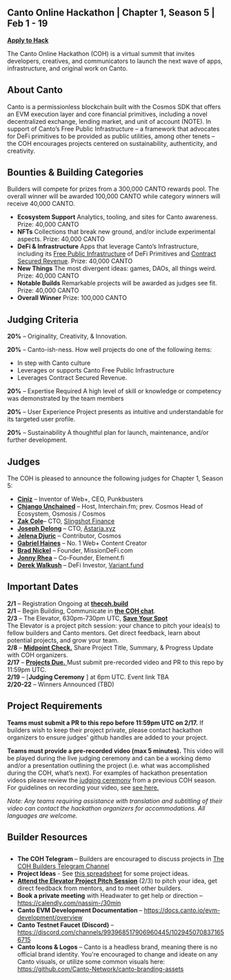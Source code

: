 ## Canto Online Hackathon | Chapter 1, Season 5 | Feb 1 - 19

[**Apply to Hack**](https://eugnmr538db.typeform.com/to/BCe0ZX8H)  

The Canto Online Hackathon (COH) is a virtual summit that invites developers, creatives, and communicators to launch the next wave of apps, infrastructure, and original work on Canto. 



## **About Canto**

Canto is a permissionless blockchain built with the Cosmos SDK that offers an EVM execution layer and core financial primitives, including a novel decentralized exchange, lending market, and unit of account (NOTE). In support of Canto’s Free Public Infrastructure – a framework that advocates for DeFi primitives to be provided as public utilities, among other tenets –  the COH encourages projects centered on sustainability, authenticity, and creativity. 


## **Bounties & Building Categories**
Builders will compete for prizes from a 300,000 CANTO rewards pool. The overall winner will be awarded 100,000 CANTO while category winners will receive 40,000 CANTO.

* **Ecosystem Support** 
Analytics, tooling, and sites for Canto awareness. 
Prize: 40,000 CANTO
* **NFTs**
Collections that break new ground, and/or include experimental aspects. 
Prize: 40,000 CANTO
* **DeFi & Infrastructure** 
Apps that leverage Canto’s Infrastructure, including its [Free Public Infrastructure](https://docs.canto.io/readme/free-public-infrastructure-fpi) of DeFi Primitives and [Contract Secured Revenue](https://docs.canto.io/evm-development/contract-secured-revenue-csr). 
Prize: 40,000 CANTO
* **New Things**
The most divergent ideas: games, DAOs, all things weird.  
Prize: 40,000 CANTO
* **Notable Builds**
Remarkable projects will be awarded as judges see fit. 
Prize: 40,000 CANTO
* **Overall Winner**
Prize: 100,000 CANTO


## **Judging Criteria**

**20%** – Originality, Creativity, & Innovation.

**20%** – Canto-ish-ness. How well projects do one of the following items:
* In step with Canto culture
* Leverages or supports Canto Free Public Infrastructure
* Leverages Contract Secured Revenue.

**20%** – Expertise Required
A high level of skill or knowledge or competency was demonstrated by the team members

**20%** – User Experience
Project presents as intuitive and understandable for its targeted user profile.

**20%** – Sustainability
A thoughtful plan for launch, maintenance, and/or further development.  



## **Judges**

The COH is pleased to announce the following judges for Chapter 1, Season 5:

* [**Ciniz**](https://twitter.com/screentimes)  –  Inventor of Web+, CEO, Punkbusters
* [**Chjango Unchained**](https://twitter.com/chjango) – Host, Interchain.fm; prev. Cosmos Head of Ecosystem, Osmosis / Cosmos
* [**Zak Cole**](https://twitter.com/0xzak)– CTO, [Slingshot Finance](https://slingshot.finance)
* [**Joseph Delong**](https://twitter.com/josephdelong)  – CTO, [Astaria.xyz](https://astaria.xyz)
* [**Jelena Djuric**](https://twitter.com/jelenaaa____) – Contributor, Cosmos
* [**Gabriel Haines**](https://twitter.com/gabrielhaines)   – No. 1 Web+ Content Creator
* [**Brad Nickel**](https://twitter.com/b05crypto) – Founder, MissionDeFi.com
* [**Jonny Rhea**](https://twitter.com/JonnyRhea)  – Co-Founder, Element.fi
* [**Derek Walkush**](https://twitter.com/Derekmw23)  –  DeFi Investor, [Variant.fund](https://variant.fund/articles/canto-a-layer-1-incentive-experiment/)



## **Important Dates**

**2/1** – Registration Ongoing at [**thecoh.build**](https://thecoh.build)  
**2/1** – Begin Building, Communicate in [**the COH chat**](https://t.me/+aXvNO-ZcrWZjYTIx).   
**2/3** – The Elevator, 630pm-730pm UTC, [**Save Your Spot**](https://streamyard.com/watch/hw4sUkVRdPXc)  
The Elevator is a project pitch session: your chance to pitch your idea(s) to fellow builders and Canto mentors. Get direct feedback, learn about potential projects, and grow your team.   
**2/8** – [**Midpoint Check.**](https://form.jotform.com/230296102567151) Share Project Title, Summary, & Progress Update with COH organizers.   
**2/17** – [**Projects Due.** ](https://form.jotform.com/230296068401149)Must submit pre-recorded video and PR to this repo by 11:59pm UTC.  
**2/19** – [**Judging Ceremony** ] at 6pm UTC. Event link TBA   
**2/20-22** – Winners Announced (TBD)  

## **Project Requirements** ## 

**Teams must submit a PR to this repo before 11:59pm UTC on 2/17.** 
If builders wish to keep their project private, please contact hackathon organizers to ensure judges' github handles are added to your project. 

**Teams must provide a pre-recorded video (max 5 minutes).** 
This video will be played during the live judging ceremony and can be a working demo and/or a presentation outlining the project (i.e. what was accomplished during the COH, what’s next). For examples of hackathon presentation videos please review the [judging ceremony](https://www.youtube.com/watch?v=A4A4y4FE6u0) from a previous COH season. For guidelines on recording your video, see [see here.](https://docs.google.com/document/d/1ROIdoGOL9zmSGpq9081uQ3t0HH1WNlObn5HREgoP4Pk/edit?usp=sharing)

*Note: Any teams requiring assistance with translation and subtitling of their video can contact the hackathon organizers for accommodations. All languages are welcome.* 

## **Builder Resources**
## 

* **The COH Telegram** – Builders are encouraged to discuss projects in [The COH Builders Telegram Channel](https://t.me/+aXvNO-ZcrWZjYTIx) 
* **Project Ideas** - See [this spreadsheet](https://docs.google.com/spreadsheets/d/1Ecp7ixsFEtIyZw4qzmLYOOT6NHUWqHn0bZHi1eaY6DQ/edit?usp=sharing) for some project ideas.
* **[Attend the Elevator Project Pitch Session](https://streamyard.com/watch/hw4sUkVRdPXc)** (2/3) to pitch your idea, get direct feedback from mentors, and to meet other builders. 
* **Book a private meeting** with Headwater to get help or direction – https://calendly.com/nassim-/30min
* **Canto EVM Development Documentation** – https://docs.canto.io/evm-development/overview
* **Canto Testnet Faucet (Discord)** – https://discord.com/channels/993968517906960445/1029450708371656715
*  **Canto Icons & Logos** – Canto is a headless brand, meaning there is no official brand identity. You're encouraged to change and ideate on any Canto visuals, or utilize some common visuals here: https://github.com/Canto-Network/canto-branding-assets
